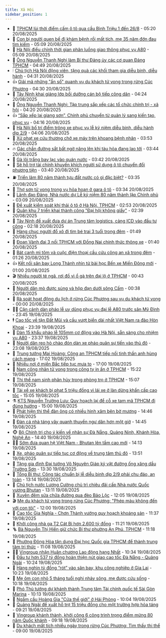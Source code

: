 ```yaml
---
title: Xã Hội
sidebar_position: 1
---
```


<!-- dantri-xa-hoi:START -->
- 🫣 [TPHCM lùi thời điểm cấm ô tô qua cầu Bình Triệu 1 đến 26/8](https://dantri.com.vn/xa-hoi/tphcm-lui-thoi-diem-cam-o-to-qua-cau-binh-trieu-1-den-268-20250820115524514.htm) - 05:20 20/08/2025
- 💼 [Con bị người quen bế đi khám bệnh rồi mất tích, mẹ 35 năm đớn đau tìm kiếm](https://dantri.com.vn/xa-hoi/con-bi-nguoi-quen-be-di-kham-benh-roi-mat-tich-me-35-nam-don-dau-tim-kiem-20250819173544874.htm) - 05:09 20/08/2025
- 🎊 [Hà Nội điều chỉnh thời gian phân luồng giao thông phục vụ A80](https://dantri.com.vn/xa-hoi/ha-noi-dieu-chinh-thoi-gian-phan-luong-giao-thong-phuc-vu-a80-20250820120230555.htm) - 05:09 20/08/2025
- 🙉 [Ông Nguyễn Thanh Nghị làm Bí thư Đảng ủy các cơ quan Đảng TPHCM](https://dantri.com.vn/xa-hoi/ong-nguyen-thanh-nghi-lam-bi-thu-dang-uy-cac-co-quan-dang-tphcm-20250820113935857.htm) - 04:49 20/08/2025
- 🕯 [Chủ tịch Hà Nội động viên, tặng quà các khối tham gia diễu binh, diễu hành](https://dantri.com.vn/xa-hoi/chu-tich-ha-noi-dong-vien-tang-qua-cac-khoi-tham-gia-dieu-binh-dieu-hanh-20250820111548957.htm) - 04:31 20/08/2025
- 👍 [Giải mã những &quot;ẩn số&quot; quanh vụ du khách tử vong trong rừng Cúc Phương](https://dantri.com.vn/xa-hoi/giai-ma-nhung-an-so-quanh-vu-du-khach-tu-vong-trong-rung-cuc-phuong-20250820085038485.htm) - 04:30 20/08/2025
- 🤖 [Tây Ninh khai giảng lớp bồi dưỡng cán bộ tiếp công dân](https://dantri.com.vn/xa-hoi/tay-ninh-khai-giang-lop-boi-duong-can-bo-tiep-cong-dan-20250820102402899.htm) - 04:24 20/08/2025
- 🙉 [Ông Nguyễn Thanh Nghị: Tập trung sắp xếp các tổ chức chính trị - xã hội](https://dantri.com.vn/xa-hoi/ong-nguyen-thanh-nghi-tap-trung-sap-xep-cac-to-chuc-chinh-tri-xa-hoi-20250820110032988.htm) - 04:20 20/08/2025
- 👍 [“Sắp xếp lại giang sơn”, Chính phủ chuyển từ quản lý sang kiến tạo, phục vụ](https://dantri.com.vn/xa-hoi/sap-xep-lai-giang-son-chinh-phu-chuyen-tu-quan-ly-sang-kien-tao-phuc-vu-20250820110301920.htm) - 04:16 20/08/2025
- 🗽 [Hà Nội bố trí điểm trông xe phục vụ lễ kỷ niệm diễu binh, diễu hành dịp 2/9](https://dantri.com.vn/xa-hoi/ha-noi-bo-tri-diem-trong-xe-phuc-vu-le-ky-niem-dieu-binh-dieu-hanh-dip-29-20250820105943983.htm) - 04:06 20/08/2025
- 🗽 [Xử phạt xe cứu thương chở xe máy trên khoang bệnh nhân](https://dantri.com.vn/xa-hoi/xu-phat-xe-cuu-thuong-cho-xe-may-tren-khoang-benh-nhan-20250820092433668.htm) - 03:53 20/08/2025
- 🔥 [Gác chắn đường sắt bất ngờ nâng lên khi tàu hỏa đang lao tới](https://dantri.com.vn/xa-hoi/gac-chan-duong-sat-bat-ngo-nang-len-khi-tau-hoa-dang-lao-toi-20250820094652383.htm) - 03:44 20/08/2025
- 🦒 [Gà lôi trắng bay lạc vào quán nước](https://dantri.com.vn/xa-hoi/ga-loi-trang-bay-lac-vao-quan-nuoc-20250820102222476.htm) - 03:42 20/08/2025
- 🧐 [Sẽ hỗ trợ tài chính khuyến khích người sử dụng ô tô chuyển đổi phương tiện](https://dantri.com.vn/xa-hoi/se-ho-tro-tai-chinh-khuyen-khich-nguoi-su-dung-o-to-chuyen-doi-phuong-tien-20250820103734299.htm) - 03:40 20/08/2025
- ⛽️ [Triển lãm 80 năm thành tựu đất nước có gì đặc biệt?](https://dantri.com.vn/xa-hoi/trien-lam-80-nam-thanh-tuu-dat-nuoc-co-gi-dac-biet-20250820102820805.htm) - 03:35 20/08/2025
- 🚀 [Thợ sơn tử vong trong vụ hỏa hoạn ở gara ô tô](https://dantri.com.vn/xa-hoi/tho-son-tu-vong-trong-vu-hoa-hoan-o-gara-o-to-20250820102647282.htm) - 03:34 20/08/2025
- 🦒 [Lãnh đạo Đảng, Nhà nước dự Lễ kỷ niệm 80 năm thành lập Chính phủ](https://dantri.com.vn/xa-hoi/lanh-dao-dang-nha-nuoc-du-le-ky-niem-80-nam-thanh-lap-chinh-phu-20250820100229237.htm) - 03:09 20/08/2025
- 🦅 [Đề xuất kiểm soát khí thải ô tô ở Hà Nội, TPHCM](https://dantri.com.vn/xa-hoi/de-xuat-kiem-soat-khi-thai-o-to-o-ha-noi-tphcm-20250820094730910.htm) - 02:53 20/08/2025
- 🚀 [Quân khu 7 triển khai thành công &quot;Đại hội không giấy&quot;](https://dantri.com.vn/xa-hoi/quan-khu-7-trien-khai-thanh-cong-dai-hoi-khong-giay-20250820090129892.htm) - 02:39 20/08/2025
- 🦅 [Tây Ninh đề xuất đưa dự án Trung tâm logistics, cảng ICD vào đầu tư công](https://dantri.com.vn/xa-hoi/tay-ninh-de-xuat-dua-du-an-trung-tam-logistics-cang-icd-vao-dau-tu-cong-20250820084907449.htm) - 02:18 20/08/2025
- 🤠 [Hàng chục người đổ xô đi tìm bé trai 3 tuổi trong đêm](https://dantri.com.vn/xa-hoi/hang-chuc-nguoi-do-xo-di-tim-be-trai-3-tuoi-trong-dem-20250820082742630.htm) - 01:49 20/08/2025
- 💄 [Đoạn Vành đai 3 nối TPHCM với Đồng Nai chính thức thông xe](https://dantri.com.vn/xa-hoi/doan-vanh-dai-3-noi-tphcm-voi-dong-nai-chinh-thuc-thong-xe-20250818132744518.htm) - 01:40 20/08/2025
- 🥷 [Bát canh mì tôm và cuộc điện thoại cầu cứu công an xã trong đêm](https://dantri.com.vn/xa-hoi/bat-canh-mi-tom-va-cuoc-dien-thoai-cau-cuu-cong-an-xa-trong-dem-20250820075133194.htm) - 01:26 20/08/2025
- 👍 [Kết nối sân bay Long Thành nhìn từ bài học Bến xe Miền Đông mới](https://dantri.com.vn/xa-hoi/ket-noi-san-bay-long-thanh-nhin-tu-bai-hoc-ben-xe-mien-dong-moi-20250816174545042.htm) - 01:00 20/08/2025
- 🎬 [Nhiều người té ngã, rơi đồ vì ổ gà trên đại lộ ở TPHCM](https://dantri.com.vn/xa-hoi/nhieu-nguoi-te-nga-roi-do-vi-o-ga-tren-dai-lo-o-tphcm-20250819231028066.htm) - 00:43 20/08/2025
- 🦒 [Người dân mò được súng và hộp đạn dưới sông Cấm](https://dantri.com.vn/xa-hoi/nguoi-dan-mo-duoc-sung-va-hop-dan-duoi-song-cam-20250820073022978.htm) - 00:38 20/08/2025
- 🌊 [Rà soát hoạt động du lịch ở rừng Cúc Phương sau vụ du khách tử vong](https://dantri.com.vn/xa-hoi/ra-soat-hoat-dong-du-lich-o-rung-cuc-phuong-sau-vu-du-khach-tu-vong-20250820065334242.htm) - 00:00 20/08/2025
- 🧑‍💻 [Cận cảnh dàn pháo lễ uy dũng phục vụ đại lễ A80 trước sân Mỹ Đình](https://dantri.com.vn/xa-hoi/can-canh-dan-phao-le-uy-dung-phuc-vu-dai-le-a80-truoc-san-my-dinh-20250820030950875.htm) - 23:45 19/08/2025
- 🕴 [Cao tốc về tận Đất Mũi và cầu vượt biển dài nhất Việt Nam ra đảo Hòn Khoai](https://dantri.com.vn/xa-hoi/cao-toc-ve-tan-dat-mui-va-cau-vuot-bien-dai-nhat-viet-nam-ra-dao-hon-khoai-20250820005342578.htm) - 23:39 19/08/2025
- 🤔 [Dàn 15 khẩu pháo lễ 105mm cơ động vào Hà Nội, sẵn sàng cho nhiệm vụ A80](https://dantri.com.vn/xa-hoi/dan-15-khau-phao-le-105mm-co-dong-vao-ha-noi-san-sang-cho-nhiem-vu-a80-20250820061643626.htm) - 23:37 19/08/2025
- 💄 [Người dân reo hò chào đón dàn xe pháo quân sự tiến vào thủ đô](https://dantri.com.vn/xa-hoi/nguoi-dan-reo-ho-chao-don-dan-xe-phao-quan-su-tien-vao-thu-do-20250820022816622.htm) - 23:08 19/08/2025
- 🧠 [Trung tướng Mai Hoàng: Công an TPHCM tiếp nối tinh thần anh hùng cách mạng](https://dantri.com.vn/xa-hoi/trung-tuong-mai-hoang-cong-an-tphcm-tiep-noi-tinh-than-anh-hung-cach-mang-20250819204640471.htm) - 17:02 19/08/2025
- 🦣 [Nhiều nơi ở miền Bắc tiếp tục mưa to](https://dantri.com.vn/xa-hoi/nhieu-noi-o-mien-bac-tiep-tuc-mua-to-20250819200741847.htm) - 17:00 19/08/2025
- 💫 [Nam công nhân tử vong trong công ty in ấn ở TPHCM](https://dantri.com.vn/xa-hoi/nam-cong-nhan-tu-vong-trong-cong-ty-in-an-o-tphcm-20250819215137778.htm) - 15:22 19/08/2025
- 🚀 [Thi thể nam sinh phân hủy trong phòng trọ ở TPHCM](https://dantri.com.vn/xa-hoi/thi-the-nam-sinh-phan-huy-trong-phong-tro-o-tphcm-20250819214530040.htm) - 15:07 19/08/2025
- 🤔 [Tài xế xe khách bị phạt 5 triệu đồng vì lái xe ở làn dừng khẩn cấp cao tốc](https://dantri.com.vn/xa-hoi/tai-xe-xe-khach-bi-phat-5-trieu-dong-vi-lai-xe-o-lan-dung-khan-cap-cao-toc-20250819215654590.htm) - 15:05 19/08/2025
- ⚗️ [KTS Nguyễn Trường Lưu: Quy hoạch lại để cỗ xe tam mã TPHCM đi đúng hướng](https://dantri.com.vn/xa-hoi/kts-nguyen-truong-luu-quy-hoach-lai-de-co-xe-tam-ma-tphcm-di-dung-huong-20250819212245923.htm) - 15:00 19/08/2025
- 🫶 [Phát hiện thi thể đàn ông có nhiều hình xăm bên bờ mương](https://dantri.com.vn/xa-hoi/phat-hien-thi-the-dan-ong-co-nhieu-hinh-xam-ben-bo-muong-20250819183137818.htm) - 14:46 19/08/2025
- 🌮 [Đàn cá nhà táng vây quanh thuyền ngư dân hơn một giờ](https://dantri.com.vn/xa-hoi/dan-ca-nha-tang-vay-quanh-thuyen-ngu-dan-hon-mot-gio-20250819204415365.htm) - 14:45 19/08/2025
- 🐵 [Bộ Chính trị cho ý kiến về nhân sự Đà Nẵng, Quảng Ninh, Khánh Hòa, Nghệ An](https://dantri.com.vn/xa-hoi/bo-chinh-tri-cho-y-kien-ve-nhan-su-da-nang-quang-ninh-khanh-hoa-nghe-an-20250819212452286.htm) - 14:40 19/08/2025
- 🧑‍🏫 [Sớm đưa quan hệ Việt Nam - Bhutan lên tầm cao mới](https://dantri.com.vn/xa-hoi/som-dua-quan-he-viet-nam-bhutan-len-tam-cao-moi-20250819210140061.htm) - 14:13 19/08/2025
- 💫 [Xe, pháo quân sự tiếp tục cơ động về trung tâm thủ đô](https://dantri.com.vn/xa-hoi/xe-phao-quan-su-tiep-tuc-co-dong-ve-trung-tam-thu-do-20250819153317662.htm) - 13:51 19/08/2025
- 🦩 [Tặng gia đình Đại tướng Võ Nguyên Giáp kỷ vật đường ống xăng dầu Trường Sơn](https://dantri.com.vn/xa-hoi/tang-gia-dinh-dai-tuong-vo-nguyen-giap-ky-vat-duong-ong-xang-dau-truong-son-20250819195020873.htm) - 13:30 19/08/2025
- 🦄 [Tổng Bí thư: Công tác chuẩn bị lễ diễu binh dịp 2/9 phải chu đáo, an toàn](https://dantri.com.vn/xa-hoi/tong-bi-thu-cong-tac-chuan-bi-le-dieu-binh-dip-29-phai-chu-dao-an-toan-20250819200748815.htm) - 13:14 19/08/2025
- 💂 [Chủ tịch nước Lương Cường chủ trì chiêu đãi cấp Nhà nước Quốc vương Bhutan](https://dantri.com.vn/xa-hoi/chu-tich-nuoc-luong-cuong-chu-tri-chieu-dai-cap-nha-nuoc-quoc-vuong-bhutan-20250819201125280.htm) - 13:11 19/08/2025
- 💄 [Xuyên đêm sửa chữa đường qua đèo Bảo Lộc](https://dantri.com.vn/xa-hoi/xuyen-dem-sua-chua-duong-qua-deo-bao-loc-20250819183524021.htm) - 12:05 19/08/2025
- 🎬 [Mẹ du khách tử vong trong rừng Cúc Phương: &quot;Phép màu không đến với con tôi&quot;](https://dantri.com.vn/xa-hoi/me-du-khach-tu-vong-trong-rung-cuc-phuong-phep-mau-khong-den-voi-con-toi-20250819175932926.htm) - 12:00 19/08/2025
- 👀 [Cao tốc Gia Nghĩa - Chơn Thành vướng quy hoạch khoáng sản](https://dantri.com.vn/xa-hoi/cao-toc-gia-nghia-chon-thanh-vuong-quy-hoach-khoang-san-20250819171247299.htm) - 11:37 19/08/2025
- 💃 [Khởi công nhà ga T2 Cát Bi hơn 2.600 tỷ đồng](https://dantri.com.vn/xa-hoi/khoi-cong-nha-ga-t2-cat-bi-hon-2600-ty-dong-20250819181350827.htm) - 11:21 19/08/2025
- 🪜 [Bà Nguyễn Thị Hiền giữ chức Bí thư phường An Phú, TPHCM](https://dantri.com.vn/xa-hoi/ba-nguyen-thi-hien-giu-chuc-bi-thu-phuong-an-phu-tphcm-20250819132812331.htm) - 11:18 19/08/2025
- 📝 [Phường Đông Hòa tận dụng Đại học Quốc gia TPHCM để thành trung tâm tri thức](https://dantri.com.vn/xa-hoi/phuong-dong-hoa-tan-dung-dai-hoc-quoc-gia-tphcm-de-thanh-trung-tam-tri-thuc-20250819170717934.htm) - 11:08 19/08/2025
- 🧑‍💻 [Vingroup nhận Huân chương Lao động hạng Nhất](https://dantri.com.vn/xa-hoi/vingroup-nhan-huan-chuong-lao-dong-hang-nhat-20250819172021742.htm) - 10:34 19/08/2025
- 👺 [Đầu tư hơn 537 tỷ đồng hoàn thiện nút giao cao tốc Đà Nẵng - Quảng Ngãi](https://dantri.com.vn/xa-hoi/dau-tu-hon-537-ty-dong-hoan-thien-nut-giao-cao-toc-da-nang-quang-ngai-20250819170836819.htm) - 10:24 19/08/2025
- 🌮 [Hàng nghìn tỷ đồng “rót” vào sân bay, khu công nghiệp ở Gia Lai](https://dantri.com.vn/xa-hoi/hang-nghin-ty-dong-rot-vao-san-bay-khu-cong-nghiep-o-gia-lai-20250819164037550.htm) - 10:23 19/08/2025
- 🤭 [Mẹ ôm con nhỏ 5 tháng tuổi nghi nhảy sông, mẹ được cứu sống](https://dantri.com.vn/xa-hoi/me-om-con-nho-5-thang-tuoi-nghi-nhay-song-me-duoc-cuu-song-20250819165827566.htm) - 10:18 19/08/2025
- 💪 [Phó Thủ tướng dự khánh thành Trung tâm Tài chính quốc tế Sài Gòn Marina](https://dantri.com.vn/xa-hoi/pho-thu-tuong-du-khanh-thanh-trung-tam-tai-chinh-quoc-te-sai-gon-marina-20250819162356869.htm) - 10:13 19/08/2025
- 🧰 [Ngắm cầu Hoàng Gia &quot;Cửa thế giới&quot; ở Hải Phòng](https://dantri.com.vn/xa-hoi/ngam-cau-hoang-gia-cua-the-gioi-o-hai-phong-20250819160758684.htm) - 10:04 19/08/2025
- 🤡 [Quảng Ngãi đề xuất hỗ trợ 15 triệu đồng cho một trường hợp hỏa táng](https://dantri.com.vn/xa-hoi/quang-ngai-de-xuat-ho-tro-15-trieu-dong-cho-mot-truong-hop-hoa-tang-20250819152754680.htm) - 09:21 19/08/2025
- 🦆 [Vingroup khánh thành, khởi công 6 công trình trọng điểm mừng 80 năm Quốc khánh](https://dantri.com.vn/xa-hoi/vingroup-khanh-thanh-khoi-cong-6-cong-trinh-trong-diem-mung-80-nam-quoc-khanh-20250819145905714.htm) - 09:18 19/08/2025
- 🦍 [Du khách mất tích nhiều ngày trong rừng Cúc Phương: Tìm thấy thi thể](https://dantri.com.vn/xa-hoi/du-khach-mat-tich-nhieu-ngay-trong-rung-cuc-phuong-tim-thay-thi-the-20250819154035178.htm) - 09:00 19/08/2025<!-- dantri-xa-hoi:END -->
